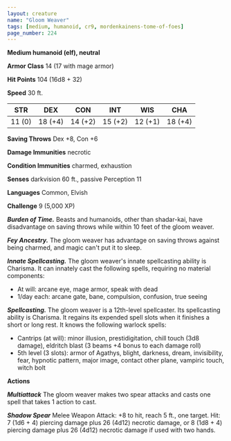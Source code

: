 ```yaml
---
layout: creature
name: "Gloom Weaver"
tags: [medium, humanoid, cr9, mordenkainens-tome-of-foes]
page_number: 224
---
```


**Medium humanoid (elf), neutral**

**Armor Class** 14 (17 with mage armor)

**Hit Points** 104  (16d8 + 32)

**Speed** 30 ft.

|   STR   |   DEX   |   CON   |   INT   |   WIS   |   CHA   |
|:-------:|:-------:|:-------:|:-------:|:-------:|:-------:|
| 11 (0) | 18 (+4) | 14 (+2) | 15 (+2) | 12 (+1) | 18 (+4) |

**Saving Throws** Dex +8, Con +6

**Damage Immunities** necrotic

**Condition Immunities** charmed, exhaustion

**Senses** darkvision 60 ft., passive Perception 11

**Languages** Common, Elvish

**Challenge** 9 (5,000 XP)

***Burden of Time.*** Beasts and humanoids, other than shadar-kai, have disadvantage on saving throws while within 10 feet of the gloom weaver.

***Fey Ancestry.*** The gloom weaver has advantage on saving throws against being charmed, and magic can't put it to sleep.

***Innate Spellcasting.*** The gloom weaver's innate spellcasting ability is Charisma. It can innately cast the following spells, requiring no material components:
* At will: arcane eye, mage armor, speak with dead
* 1/day each: arcane gate, bane, compulsion, confusion, true seeing

***Spellcasting.*** The gloom weaver is a 12th-level spellcaster. Its spellcasting ability is Charisma. It regains its expended spell slots when it finishes a short or long rest. It knows the following warlock spells:
* Cantrips (at will): minor illusion, prestidigitation, chill touch (3d8 damage), eldritch blast (3 beams +4 bonus to each damage roll)
* 5th level (3 slots): armor of Agathys, blight, darkness, dream, invisibility, fear, hypnotic pattern, major image, contact other plane, vampiric touch, witch bolt


**Actions**

***Multiattack*** The gloom weaver makes two spear attacks and casts one spell that takes 1 action to cast.

***Shadow Spear*** Melee Weapon Attack: +8 to hit, reach 5 ft., one target. Hit: 7 (1d6 + 4) piercing damage plus 26 (4d12) necrotic damage, or 8 (1d8 + 4) piercing damage plus 26 (4d12) necrotic damage if used with two hands.